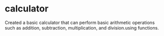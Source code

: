 # calculator

Created a basic calculator that can perform basic arithmetic operations such as addition, subtraction, multiplication, and division.using functions.

